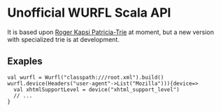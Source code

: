 Unofficial WURFL Scala API
==========================
It is based upon [Roger Kapsi Patricia-Trie](https://github.com/rkapsi/patricia-trie) at moment, but a new version with
specialized trie is at development.

Exaples
-------
    val wurfl = Wurfl("classpath:///root.xml").build()
    wurfl.device(Headers("user-agent"->List("Mozilla"))){device=>
      val xhtmlSupportLevel = device("xhtml_support_level")
      // ...
    }